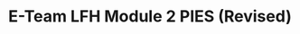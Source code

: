 ---
title: E-Team LFH Module 2 PIES (Revised)
redirect_to: https://docs.google.com/forms/d/e/1FAIpQLScGQILc-ZCbqO_sla7F3xi8_2C3nraRDXGD8lR5S35gfXQGvw/viewform
redirect_from: 
  - /LFHxCODEModule2PIES
  - /lfhxcodemodule2pies
---